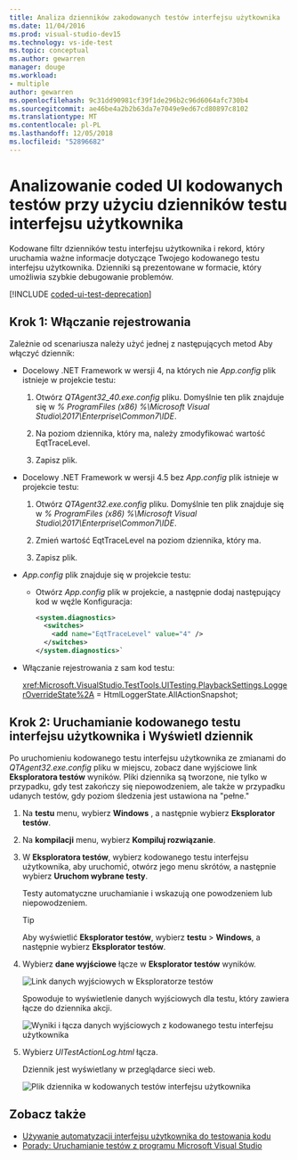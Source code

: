 ```yaml
---
title: Analiza dzienników zakodowanych testów interfejsu użytkownika
ms.date: 11/04/2016
ms.prod: visual-studio-dev15
ms.technology: vs-ide-test
ms.topic: conceptual
ms.author: gewarren
manager: douge
ms.workload:
- multiple
author: gewarren
ms.openlocfilehash: 9c31dd90981cf39f1de296b2c96d6064afc730b4
ms.sourcegitcommit: ae46be4a2b2b63da7e7049e9ed67cd80897c8102
ms.translationtype: MT
ms.contentlocale: pl-PL
ms.lasthandoff: 12/05/2018
ms.locfileid: "52896682"
---
```

# <a name="analyzing-coded-ui-tests-using-coded-ui-test-logs"></a>Analizowanie coded UI kodowanych testów przy użyciu dzienników testu interfejsu użytkownika

Kodowane filtr dzienników testu interfejsu użytkownika i rekord, który uruchamia ważne informacje dotyczące Twojego kodowanego testu interfejsu użytkownika. Dzienniki są prezentowane w formacie, który umożliwia szybkie debugowanie problemów.

[!INCLUDE [coded-ui-test-deprecation](includes/coded-ui-test-deprecation.md)]

## <a name="step-1-enable-logging"></a>Krok 1: Włączanie rejestrowania

Zależnie od scenariusza należy użyć jednej z następujących metod Aby włączyć dziennik:

- Docelowy .NET Framework w wersji 4, na których nie *App.config* plik istnieje w projekcie testu:

   1. Otwórz *QTAgent32_40.exe.config* pliku. Domyślnie ten plik znajduje się w *% ProgramFiles (x86) %\Microsoft Visual Studio\2017\Enterprise\Common7\IDE*.

   2. Na poziom dziennika, który ma, należy zmodyfikować wartość EqtTraceLevel.

   3. Zapisz plik.

- Docelowy .NET Framework w wersji 4.5 bez *App.config* plik istnieje w projekcie testu:

   1. Otwórz *QTAgent32.exe.config* pliku. Domyślnie ten plik znajduje się w *% ProgramFiles (x86) %\Microsoft Visual Studio\2017\Enterprise\Common7\IDE*.

   2. Zmień wartość EqtTraceLevel na poziom dziennika, który ma.

   3. Zapisz plik.

- *App.config* plik znajduje się w projekcie testu:

    - Otwórz *App.config* plik w projekcie, a następnie dodaj następujący kod w węźle Konfiguracja:

      ```xml
      <system.diagnostics>
        <switches>
          <add name="EqtTraceLevel" value="4" />
        </switches>
      </system.diagnostics>`
      ```

- Włączanie rejestrowania z sam kod testu:

   <xref:Microsoft.VisualStudio.TestTools.UITesting.PlaybackSettings.LoggerOverrideState%2A> = HtmlLoggerState.AllActionSnapshot;

## <a name="step-2-run-your-coded-ui-test-and-view-the-log"></a>Krok 2: Uruchamianie kodowanego testu interfejsu użytkownika i Wyświetl dziennik

Po uruchomieniu kodowanego testu interfejsu użytkownika ze zmianami do *QTAgent32.exe.config* pliku w miejscu, zobacz dane wyjściowe link **Eksploratora testów** wyników. Pliki dziennika są tworzone, nie tylko w przypadku, gdy test zakończy się niepowodzeniem, ale także w przypadku udanych testów, gdy poziom śledzenia jest ustawiona na "pełne."

1.  Na **testu** menu, wybierz **Windows** , a następnie wybierz **Eksplorator testów**.

2.  Na **kompilacji** menu, wybierz **Kompiluj rozwiązanie**.

3.  W **Eksploratora testów**, wybierz kodowanego testu interfejsu użytkownika, aby uruchomić, otwórz jego menu skrótów, a następnie wybierz **Uruchom wybrane testy**.

     Testy automatyczne uruchamianie i wskazują one powodzeniem lub niepowodzeniem.

    > [!TIP]
    > Aby wyświetlić **Eksplorator testów**, wybierz **testu** > **Windows**, a następnie wybierz **Eksplorator testów**.

4.  Wybierz **dane wyjściowe** łącze w **Eksplorator testów** wyników.

     ![Link danych wyjściowych w Eksploratorze testów](../test/media/cuit_htmlactionlog1.png)

     Spowoduje to wyświetlenie danych wyjściowych dla testu, który zawiera łącze do dziennika akcji.

     ![Wyniki i łącza danych wyjściowych z kodowanego testu interfejsu użytkownika](../test/media/cuit_htmlactionlog2.png)

5.  Wybierz *UITestActionLog.html* łącza.

     Dziennik jest wyświetlany w przeglądarce sieci web.

     ![Plik dziennika w kodowanych testów interfejsu użytkownika](../test/media/cuit_htmlactionlog3.png)

## <a name="see-also"></a>Zobacz także

- [Używanie automatyzacji interfejsu użytkownika do testowania kodu](../test/use-ui-automation-to-test-your-code.md)
- [Porady: Uruchamianie testów z programu Microsoft Visual Studio](https://msdn.microsoft.com/Library/1a1207a9-2a33-4a1e-a1e3-ddf0181b1046)